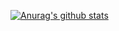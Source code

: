 [![Anurag's github stats](https://github-readme-stats.vercel.app/api?username=dav1ddotxyz)](https://github.com/anuraghazra/github-readme-stats)
